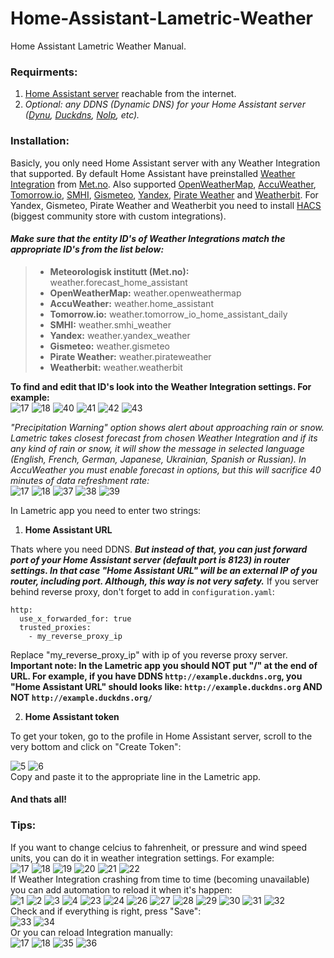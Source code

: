 # Home-Assistant-Lametric-Weather
Home Assistant Lametric Weather Manual.
### Requirments:
  1. [Home Assistant server](https://www.home-assistant.io/installation/) reachable from the internet.
  2. *Optional: any DDNS (Dynamic DNS) for your Home Assistant server ([Dynu](https://www.dynu.com/), [Duckdns](https://www.duckdns.org/), [NoIp](https://www.noip.com/), etc).*
### Installation:
  
  Basicly, you only need Home Assistant server with any Weather Integration that supported. By default Home Assistant have preinstalled [Weather Integration](https://www.home-assistant.io/integrations/met) from [Met.no](https://www.met.no/). Also supported [OpenWeatherMap](https://www.home-assistant.io/integrations/openweathermap), [AccuWeather](https://www.home-assistant.io/integrations/accuweather), [Tomorrow.io](https://www.home-assistant.io/integrations/tomorrowio), [SMHI](https://www.home-assistant.io/integrations/smhi), [Gismeteo](https://github.com/Limych/ha-gismeteo), [Yandex](https://github.com/IATkachenko/HA-YandexWeather), [Pirate Weather](https://github.com/alexander0042/pirate-weather-ha) and [Weatherbit](https://github.com/briis/weatherbit). For Yandex, Gismeteo, Pirate Weather and Weatherbit you need to install [HACS](https://hacs.xyz/) (biggest community store with custom integrations).  
  
  #### *Make sure that the entity ID's of Weather Integrations match the appropriate ID's from the list below:*    
  > - **Meteorologisk institutt (Met.no):** weather.forecast_home_assistant
  > - **OpenWeatherMap:** weather.openweathermap
  > - **AccuWeather:** weather.home_assistant
  > - **Tomorrow.io:** weather.tomorrow_io_home_assistant_daily
  > - **SMHI:** weather.smhi_weather
  > - **Yandex:** weather.yandex_weather
  > - **Gismeteo:** weather.gismeteo
  > - **Pirate Weather:** weather.pirateweather
  > - **Weatherbit:** weather.weatherbit 
  
  **To find and edit that ID's look into the Weather Integration settings. For example:**  
  ![17](https://github.com/Silergo/Home-Assistant-Lametric-Weather/assets/32046715/f4b1ee45-5a6e-489d-92ba-88e69f5e2a52) ![18](https://github.com/Silergo/Home-Assistant-Lametric-Weather/assets/32046715/5e24b3d2-573a-4a55-ad6a-01b9d01a0823) ![40](https://github.com/Silergo/Home-Assistant-Lametric-Weather/assets/32046715/7e72cbae-785a-4679-842d-912cab10d26a) ![41](https://github.com/Silergo/Home-Assistant-Lametric-Weather/assets/32046715/dbf45f71-4fdc-4db6-b5f6-704900f9321b) ![42](https://github.com/Silergo/Home-Assistant-Lametric-Weather/assets/32046715/b12eda8d-83cc-4fa1-a13a-ed357c8dffcb) ![43](https://github.com/Silergo/Home-Assistant-Lametric-Weather/assets/32046715/3db6dcc2-72f0-4985-a503-d50d1fb3d896)  
  
  *"Precipitation Warning" option shows alert about approaching rain or snow. Lametric takes closest forecast from chosen Weather Integration and if its any kind of rain or snow, it will show the message in selected language (English, French, German, Japanese, Ukrainian, Spanish or Russian). In AccuWeather you must enable forecast in options, but this will sacrifice 40 minutes of data refreshment rate:*  
  ![17](https://github.com/Silergo/Home-Assistant-Lametric-Weather/assets/32046715/f0d0008e-42fd-4d63-ad41-8deea56ab614) ![18](https://github.com/Silergo/Home-Assistant-Lametric-Weather/assets/32046715/596f0ad8-ab5b-4108-a280-c00869d1b55c) ![37](https://github.com/Silergo/Home-Assistant-Lametric-Weather/assets/32046715/018d0f93-8b92-4d11-b56f-58a40aef11d1) ![38](https://github.com/Silergo/Home-Assistant-Lametric-Weather/assets/32046715/799fdecf-3ef9-4d00-b572-a471e4231c26) ![39](https://github.com/Silergo/Home-Assistant-Lametric-Weather/assets/32046715/4a7e0b5d-6e85-4d90-8ab4-8a574aaef6b4)


  In Lametric app you need to enter two strings:  
  1. **Home Assistant URL**

Thats where you need DDNS. ***But instead of that, you can just forward port of your Home Assistant server (default port is 8123) in router settings. In that case "Home Assistant URL" will be an external IP of you router, including port. Although, this way is not very safety.*** If you server behind reverse proxy, don't forget to add in `configuration.yaml`: 
<pre><code>http:
  use_x_forwarded_for: true
  trusted_proxies:
    - my_reverse_proxy_ip
</code></pre>
Replace "my_reverse_proxy_ip" with ip of you reverse proxy server.    
**Important note: In the Lametric app you should NOT put "/" at the end of URL. For example, if you have DDNS `http://example.duckdns.org`, you "Home Assistant URL" should looks like: `http://example.duckdns.org` AND NOT `http://example.duckdns.org/`**
  
  2. **Home Assistant token**

To get your token, go to the profile in Home Assistant server, scroll to the very bottom and click on "Create Token":

![5](https://github.com/Silergo/Home-Assistant-Lametric-Weather/assets/32046715/f9f70943-6a18-49a6-93eb-d380981756a6)  ![6](https://github.com/Silergo/Home-Assistant-Lametric-Weather/assets/32046715/8d63daf5-25ca-4761-9dd6-d25fa157efa4)  
Copy and paste it to the appropriate line in the Lametric app.
#### And thats all!

### Tips:
If you want to change celcius to fahrenheit, or pressure and wind speed units, you can do it in weather integration settings. For example:  
![17](https://github.com/Silergo/Home-Assistant-Lametric-Weather/assets/32046715/71de1c27-ca16-4dd6-9e01-865239ef05d8)  ![18](https://github.com/Silergo/Home-Assistant-Lametric-Weather/assets/32046715/00ed7182-3808-4799-9f32-8cad3903e4e4)  ![19](https://github.com/Silergo/Home-Assistant-Lametric-Weather/assets/32046715/7af35af8-f30a-4784-9101-b4ea5956b6a0)  ![20](https://github.com/Silergo/Home-Assistant-Lametric-Weather/assets/32046715/be6f74e4-60ec-49c8-9eab-5bf85d2ae761)  ![21](https://github.com/Silergo/Home-Assistant-Lametric-Weather/assets/32046715/ca7ec3a5-136c-41c1-b8f5-468deba491b7)  ![22](https://github.com/Silergo/Home-Assistant-Lametric-Weather/assets/32046715/c4a6992c-0cec-47bc-b373-c9eaac92b05a)  
If Weather Integration crashing from time to time (becoming unavailable) you can add automation to reload it when it's happen:  
![1](https://github.com/Silergo/Home-Assistant-Lametric-Weather/assets/32046715/0529f5ce-bda9-4ab4-9181-15f1831b7a62)  ![2](https://github.com/Silergo/Home-Assistant-Lametric-Weather/assets/32046715/e84e6d1c-d0c8-4346-a95c-a7e2912047d6)  ![3](https://github.com/Silergo/Home-Assistant-Lametric-Weather/assets/32046715/cf89f024-7bf8-4137-829e-d5ab268a1bc5)  ![4](https://github.com/Silergo/Home-Assistant-Lametric-Weather/assets/32046715/e0aa2816-d8fa-406c-b5df-2d26261d3d1f)  ![23](https://github.com/Silergo/Home-Assistant-Lametric-Weather/assets/32046715/9629fe41-5021-4d4e-894a-9b9295acca4f)  ![24](https://github.com/Silergo/Home-Assistant-Lametric-Weather/assets/32046715/0dfa909a-8c1d-4040-841a-6974a056b68d)  ![26](https://github.com/Silergo/Home-Assistant-Lametric-Weather/assets/32046715/ad55d1a6-49f1-474f-95f8-1aa9db544aad)  ![27](https://github.com/Silergo/Home-Assistant-Lametric-Weather/assets/32046715/5e9fd185-95d5-48f3-8f5a-35b5561f57a7)  ![28](https://github.com/Silergo/Home-Assistant-Lametric-Weather/assets/32046715/9fae819a-c8b9-4ef5-b870-88a91496c050)  ![29](https://github.com/Silergo/Home-Assistant-Lametric-Weather/assets/32046715/e61af8c9-e42e-4071-bff2-42c30761e762)  ![30](https://github.com/Silergo/Home-Assistant-Lametric-Weather/assets/32046715/f53b39e5-6a52-4489-9a78-6054ff67fb16)  ![31](https://github.com/Silergo/Home-Assistant-Lametric-Weather/assets/32046715/de5180f0-cd19-4a96-8dd0-7a3383934f69)  ![32](https://github.com/Silergo/Home-Assistant-Lametric-Weather/assets/32046715/873ac0fd-de6b-412d-86fa-74976acfb9fd)  
Check and if everything is right, press "Save":  
![33](https://github.com/Silergo/Home-Assistant-Lametric-Weather/assets/32046715/f6f74f9a-3d00-46d8-85e0-84301361e323)  ![34](https://github.com/Silergo/Home-Assistant-Lametric-Weather/assets/32046715/86e4086b-cb1d-4de9-b319-0e094cf737e2)  
Or you can reload Integration manually:  
![17](https://github.com/Silergo/Home-Assistant-Lametric-Weather/assets/32046715/8dd5be2a-2fa1-4d2f-af01-fcf01c4c45ae)  ![18](https://github.com/Silergo/Home-Assistant-Lametric-Weather/assets/32046715/502fcdc5-edd6-4458-b06c-385c948adc86)  ![35](https://github.com/Silergo/Home-Assistant-Lametric-Weather/assets/32046715/0663eb83-7344-4ec6-9dfd-68b4dbe6ff89)  ![36](https://github.com/Silergo/Home-Assistant-Lametric-Weather/assets/32046715/894b933a-8ee1-4e33-b9b3-4f39b7f3f689)
